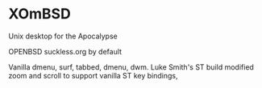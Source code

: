 # XOmBSD
Unix desktop for the Apocalypse

OPENBSD suckless.org by default

Vanilla dmenu, surf, tabbed, dmenu, dwm.
Luke Smith's ST build modified zoom and scroll to support vanilla ST key bindings,

